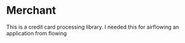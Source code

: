 Merchant
========

This is a credit card processing library. I needed this for airflowing an application from flowing
